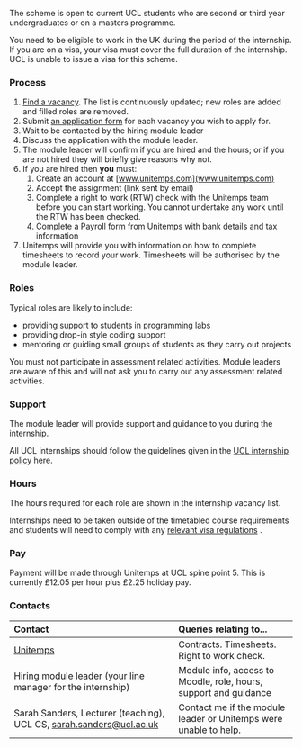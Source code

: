 The scheme is open to current UCL students who are second or third year undergraduates or on a masters programme.

You need to be eligible to work in the UK during the period of the internship. If you are on a visa, your visa must
cover the full duration of the internship. UCL is unable to issue a visa for this scheme.
### Process

1. [Find a vacancy](https://docs.google.com/spreadsheets/d/1i-dtPKUHxlW93iTH4jn-ZN5wU8cUdoKnFMJ-PunvSy8). The list is
continuously updated; new roles are added and filled roles are removed.
2. Submit [an application form](https://docs.google.com/forms/d/1Wm05p85g3aypXVgHkWBCqRsfHMGNuxgqVGDhcY67trQ) for each
   vacancy you wish to apply for.
3. Wait to be contacted by the hiring module leader
4. Discuss the application with the module leader.
5. The module leader will confirm if you are hired and the hours; or if you are not hired they will briefly give reasons
   why not.
6. If you are hired then **you** must:
    1. Create an account at [www.unitemps.com](www.unitemps.com)
    2. Accept the assignment (link sent by email)
    3. Complete a right to work (RTW) check with the Unitemps team before you can start working. You cannot undertake
       any work until the RTW has been checked.
    4. Complete a Payroll form from Unitemps with bank details and tax information
7. Unitemps will provide you with information on how to complete timesheets to record your work. Timesheets will be
   authorised by the module leader.

### Roles
Typical roles are likely to include:

- providing support to students in programming labs
- providing drop-in style coding support
- mentoring or guiding small groups of students as they carry out projects

You must not participate in assessment related activities. Module leaders are aware of this and will not ask you to
carry out any assessment related activities.

### Support

The module leader will provide support and guidance to you during the internship.

All UCL internships should follow the guidelines given in
the [UCL internship policy](https://www.ucl.ac.uk/human-resources/internships-work-experience-and-volunteering-policy#definitions)
here.

### Hours

The hours required for each role are shown in the internship vacancy list.

Internships need to be taken outside of the timetabled course requirements and students will need to comply with
any [relevant visa regulations](https://www.ucl.ac.uk/students/immigration-and-visas/working-uk/working-during-your-studies)
.

### Pay

Payment will be made through Unitemps at UCL spine point 5. This is currently £12.05 per hour plus £2.25 holiday pay.

### Contacts

| Contact                                                                                               | Queries relating to...                                           |
|:------------------------------------------------------------------------------------------------------|:-----------------------------------------------------------------|
| [Unitemps](www.unitemps.com)                                                                          | Contracts. Timesheets. Right to work check.                      |
| Hiring module leader (your line manager for the internship)                                           | Module info, access to Moodle, role, hours, support and guidance |
| Sarah Sanders, Lecturer (teaching), UCL CS, [sarah.sanders@ucl.ac.uk](mailto:sarah.sanders@ucl.ac.uk) | Contact me if the module leader or Unitemps were unable to help. |


